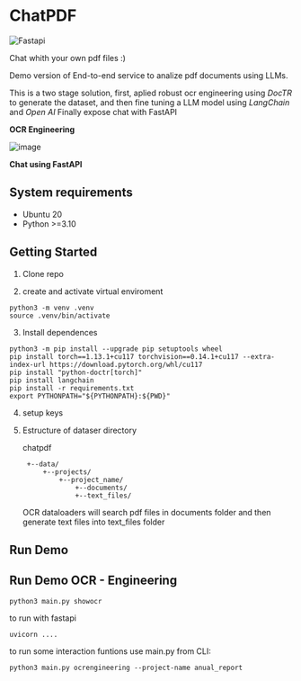 # ChatPDF

![Fastapi](https://img.shields.io/badge/fastapi-109989?style=for-the-badge&logo=FASTAPI&logoColor=white)

Chat whith your own pdf files :) 

Demo version of End-to-end service to analize pdf documents using LLMs.

This is a two stage solution, first, aplied robust ocr engineering using *DocTR* to generate the dataset, and then fine tuning a LLM model using *LangChain* and *Open AI*
Finally expose chat with FastAPI

**OCR Engineering**

![image](https://drive.google.com/file/d/1fa1M9zx3FFzDAq72bFm9JT_yrIphdZWc/view?usp=share_link)

**Chat using FastAPI**


## System requirements
- Ubuntu 20
- Python >=3.10

## Getting Started
1. Clone repo

2. create and activate virtual enviroment

<prev>

    python3 -m venv .venv
    source .venv/bin/activate

<prev>

3. Install dependences

<prev>

    python3 -m pip install --upgrade pip setuptools wheel
    pip install torch==1.13.1+cu117 torchvision==0.14.1+cu117 --extra-index-url https://download.pytorch.org/whl/cu117
    pip install "python-doctr[torch]"
    pip install langchain
    pip install -r requirements.txt
    export PYTHONPATH="${PYTHONPATH}:${PWD}"
<prev>

4. setup keys

5. Estructure of dataser directory

    chatpdf

        +--data/
            +--projects/
                +--project_name/
                    +--documents/
                    +--text_files/

    OCR dataloaders will search pdf files in documents folder and then generate text files into text_files folder


## Run Demo 

## Run Demo OCR - Engineering
<prev>

    python3 main.py showocr

<prev>

to run with fastapi

<prev>

    uvicorn ....

<prev>

to run some interaction funtions use main.py from CLI:

<prev>

    python3 main.py ocrengineering --project-name anual_report

    
<prev>